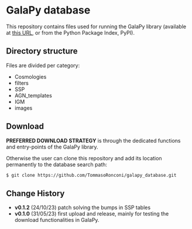 # GalaPy database

This repository contains files used for running the GalaPy library (available at [this URL](https://github.com/TommasoRonconi/galapy), or from the Python Package Index, PyPI).

## Directory structure

Files are divided per category:

- Cosmologies
- filters
- SSP
- AGN\_templates
- IGM
- images

## Download

**PREFERRED DOWNLOAD STRATEGY** is through the dedicated functions and entry-points of the GalaPy library.

Otherwise the user can clone this repository and add its location permanently to the database search path:

``` bash
$ git clone https://github.com/TommasoRonconi/galapy_database.git
```

## Change History

- **v0.1.2** (24/10/23) patch solving the bumps in SSP tables
- **v0.1.0** (31/05/23) first upload and release, mainly for testing the download functionalities in GalaPy.
